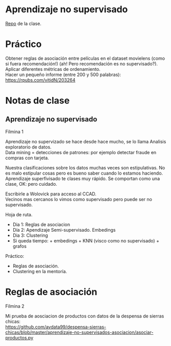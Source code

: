 # Aprendizaje no supervisado

[Repo](https://github.com/DiploDatos/AprendizajeNOSupervisado/) de la clase. 

# Práctico

Obtener reglas de asociación entre películas en el dataset movielens (como si fuera recomendación!) (ah! Pero recomendación es no supervisado?).  
Aplicar diferentes métricas de ordenamiento.  
Hacer un pequeño informe (entre 200 y 500 palabras): https://rpubs.com/vitidN/203264  

# Notas de clase

## Aprendizaje no supervisado

Filmina 1  

Aprendizaje no supervizado se hace desde hace mucho, se lo llama Analisis exploratorio de datos.  
Data mining = detecciones de patrones: por ejemplo detectar fraude en compras con tarjeta.  

Nuestra clasificaciones sobre los datos muchas veces son estipulativas. No es malo estipular cosas pero es bueno saber cuando lo estamos haciendo. Aprendizaje superfivisado te clases muy rápido. Se comportan como una clase, OK: pero cuidado.  

Escribirle a Wolovick para acceso al CCAD.  
Vecinos mas cercanos lo vimos como supervisado pero puede ser no supervisado.  

Hoja de ruta.  
 - Dia 1: Reglas de asociacion  
 - Día 2: Apendizaje Semi-supervisado. Embedings
 - Dia 3: Clustering
 - Si queda tiempo: + embedings + KNN (visco como no supervisado) + grafos

Práctico:
 - Reglas de asociación.
 - Clustering en la mentoría.

# Reglas de asociación
Filmina 2

Mi prueba de aosciacion de productos con datos de la despensa de sierras chicas:  
https://github.com/avdata99/despensa-sierras-chicas/blob/master/aprendizaje-no-supervisados-asociacion/asociar-productos.py  


